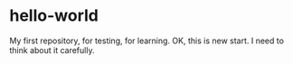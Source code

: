 # hello-world
My first repository, for testing, for learning.
OK, this is new start. I need to think about it carefully.
